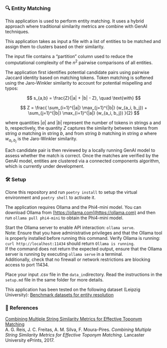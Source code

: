 ### 🔍 Entity Matching

This application is used to perform entity matching. It uses a hybrid approach where traditional similarity metrics are combine with GenAI techniques.

This application takes as input a file with a list of entities to be matched and assign them to clusters based on their similarity.

The input file contains a “partition” column used to reduce the computational complexity of the $n^2$ pairwise comparisons of all entities. 

The application first identifies potential candidate pairs using pairwise Jaccard identity based on matching tokens. Token matching is softened using the Jaro-Winkler similarity to account for potential mispelling and typos:

$$
s_{a,b} = \frac{Z}{|a| + |b| - Z}, \quad \text{with}
$$

$$
Z = \frac{
  \sum_{i=1}^{|a|} \max_{j=1}^{|b|} (w_{a_i, b_j}) +
  \sum_{j=1}^{|b|} \max_{i=1}^{|a|} (w_{a_i, b_j})
}{2}
$$

where quantities $|a|$ and $|b|$ represent the number of tokens in strings a and b, respectively, the quantity $Z$ captures the similarity between tokens from string $a$ matching in string $b$, and from string $b$ matching in string $a$ where $w_{a_i, b_j}$ is the Jaro-Winkler similarity. 

Each candidate pair is then reviewed by a locally running GenAI model to assess whether the match is correct. 
Once the matches are verified by the GenAI model, entities are clustered via a connected components algorithm, which is currently under development.

### 🛠️ Setup

Clone this repository and run `poetry install` to setup the virtual environment and `poetry shell` to activate it.

The application requires Ollama and the Phi4-mini model. You can download Ollama from [https://ollama.com](https://ollama.com) and then run `ollama pull phi4-mini` to obtain the Phi4-mini model.

Start the Ollama server to enable API interaction: `ollama serve`.  
Note: Ensure that you have administrative privileges and that the Ollama tool is properly installed before running this command.
Verify Ollama is running: `curl http://localhost:11434` should return `Ollama is running`.  
If the command does not return the expected output, ensure that the Ollama server is running by executing `ollama serve` in a terminal.  
Additionally, check that no firewall or network restrictions are blocking access to port 11434.

Place your input .csv file in the `data_in`directory. Read the instructions in the `setup.md` file in the same folder for more details. 

This application has been tested on the following dataset (Leipzig University):
[Benchmark datasets for entity resolution](https://dbs.uni-leipzig.de/files/datasets/saeedi/5Party-ocp20.tar.gz)

### 📄 References

[Combining Multiple String Similarity Metrics for Effective Toponym Matching](https://eprints.lancs.ac.uk/id/eprint/89481/1/Manusc_Combining_Multiple_String_Similarity_Metrics_for_Effective_Toponym_Matching.pdf)  
A. G. Reis, J. C. Freitas, A. M. Silva, F. Moura-Pires. *Combining Multiple String Similarity Metrics for Effective Toponym Matching*. Lancaster University ePrints, 2017.
